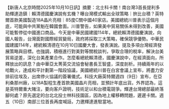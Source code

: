 【新唐人北京時間2025年10月10日訊】摘要：北士科卡關！南台灣3首長提利多助輝達造鎮｜賴清德國慶演說有玄機？曝台灣模式輸出全球策略｜拚比台積？英特爾首款美國製造18A晶片亮相｜85度C關中國40家店。美國總統川普表示這個月底，可能與中共黨魁在韓國會面。川普警告，如果美中貿易關係未得到改善，美國可能暫停從中國進口商品。今天是中華民國建國114年，總統賴清德國慶演說，向國人報告，台灣面對國際經貿變局，政府將採取三大策略，確保競爭優勢。中華民國建國114年，總統賴清德在10月10日國慶大會，發表演說。提及多項台灣經濟發展策略與目標。也強調，積極進行對美對等關稅談判，爭取合理的稅率，解決台美貿易逆差，深化台美產業合作。怎麼看總統賴清德，國慶演說中，在經濟面向，所釋放出的訊息？由中華亞太菁英交流協會秘書長王智盛，深度剖析。持續兩年的以哈戰火，達成和平計劃第一階段協議，美國總統川普在白宮會議上宣布，將盡力安排前往埃及，出席停火協議的簽署儀式。科技大廠英特爾週四（9日）宣布，在亞利桑那州廠，以18A製程生產首款美國晶片亮相，並預計年底出貨。外界認為，這是英特爾重大賭注，要向客戶證明，技術足以和台積電競爭。輝達台灣總部最終落腳何處？原先選定的台北北投士林科技園區，因為地上權移轉問題，遲遲卡關。週五（10日）南部三位首長再度喊話，力邀輝達進駐當地。